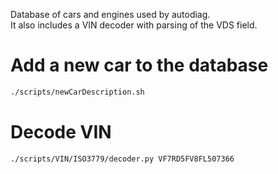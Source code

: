 
Database of cars and engines used by autodiag.  
It also includes a VIN decoder with parsing of the VDS field.

# Add a new car to the database
```bash
./scripts/newCarDescription.sh
```

# Decode VIN
```bash
./scripts/VIN/ISO3779/decoder.py VF7RD5FV8FL507366
```